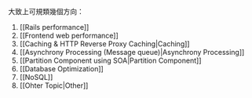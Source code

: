 大致上可規類幾個方向：

1. [[Rails performance]]
2. [[Frontend web performance]]
3. [[Caching & HTTP Reverse Proxy Caching|Caching]]
4. [[Asynchrony Processing (Message queue)|Asynchrony Processing]]
5. [[Partition Component using SOA|Partition Component]]
6. [[Database Optimization]]
7. [[NoSQL]]
8. [[Ohter Topic|Other]]